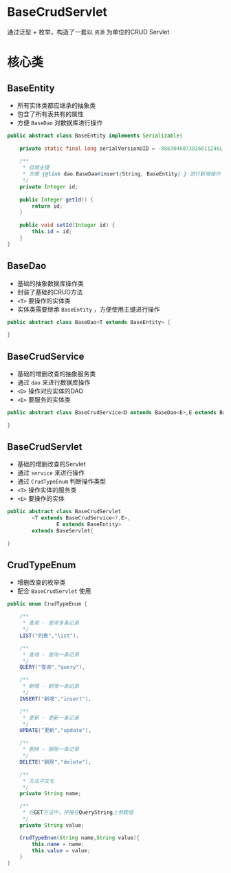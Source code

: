 # BaseCrudServlet
通过泛型 + 枚举，构造了一套以 `资源` 为单位的CRUD Servlet

# 核心类

## BaseEntity
* 所有实体类都应继承的抽象类
* 包含了所有表共有的属性
* 方便 `BaseDao` 对数据库进行操作
```java
public abstract class BaseEntity implements Serializable{
    
    private static final long serialVersionUID = -8863046073826611246L;
    
    /**
     * 自增主键
     * 方便 {@link dao.BaseDao#insert(String, BaseEntity) } 进行新增操作
     */
    private Integer id;
    
    public Integer getId() {
        return id;
    }
    
    public void setId(Integer id) {
        this.id = id;
    }
}
```

## BaseDao
* 基础的抽象数据库操作类
* 封装了基础的CRUD方法
* `<T>` 要操作的实体类
* 实体类需要继承 `BaseEntity` ，方便使用主键进行操作
```java
public abstract class BaseDao<T extends BaseEntity> {
    
}
```

## BaseCrudService
* 基础的增删改查的抽象服务类
* 通过 `dao` 来进行数据库操作
* `<D>` 操作对应实体的DAO
* `<E>` 要服务的实体类
```java
public abstract class BaseCrudService<D extends BaseDao<E>,E extends BaseEntity>{
    
}
```

## BaseCrudServlet
* 基础的增删改查的Servlet
* 通过 `service` 来进行操作
* 通过 `CrudTypeEnum` 判断操作类型
* `<T>` 操作实体的服务类
* `<E>` 要操作的实体
```java
public abstract class BaseCrudServlet
        <T extends BaseCrudService<?,E>,
                E extends BaseEntity>
        extends BaseServlet{
    
}
```

## CrudTypeEnum
* 增删改查的枚举类
* 配合 `BaseCrudServlet` 使用
```java
public enum CrudTypeEnum {

    /**
     * 查询 - 查询多条记录
     */
    LIST("列表","list"),

    /**
     * 查询 - 查询一条记录
     */
    QUERY("查询","query"),

    /**
     * 新增 - 新增一条记录
     */
    INSERT("新增","insert"),

    /**
     * 更新 - 更新一条记录
     */
    UPDATE("更新","update"),

    /**
     * 删除 - 删除一条记录
     */
    DELETE("删除","delete");

    /**
     * 方法中文名
     */
    private String name;

    /**
     * 在GET方法中，拼接在QueryString上参数值
     */
    private String value;

    CrudTypeEnum(String name,String value){
        this.name = name;
        this.value = value;
    }
}
```